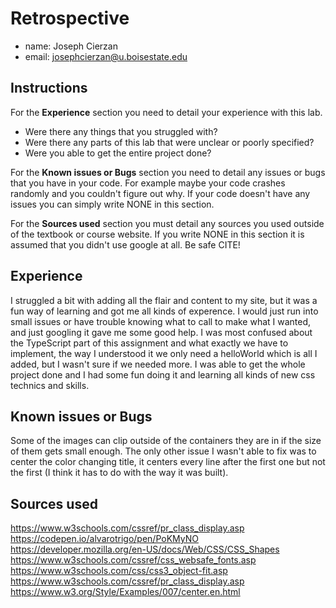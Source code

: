 # Retrospective

- name: Joseph Cierzan
- email: josephcierzan@u.boisestate.edu

## Instructions

For the **Experience** section you need to detail your experience with this lab. 

- Were there any things that you struggled with? 
- Were there any parts of this lab that were unclear or poorly specified? 
- Were you able to get the entire project done?

For the **Known issues or Bugs** section you need to detail any issues or bugs that you have in your
code. For example maybe your code crashes randomly and you couldn't figure out why. If your code
doesn't have any issues you can simply write NONE in this section.

For the **Sources used** section you must detail any sources you used outside of the textbook or
course website. If you write NONE in this section it is assumed that you didn't use google at all.
Be safe CITE!

## Experience

I struggled a bit with adding all the flair and content to my site, but it was a fun way of learning and got me all kinds of experence. I would just run into small issues or have trouble knowing what to call to make what I wanted, and just googling it gave me some good help. I was most confused about the TypeScript part of this assignment and what exactly we have to implement, the way I understood it we only need a helloWorld which is all I added, but I wasn't sure if we needed more. I was able to get the whole project done and I had some fun doing it and learning all kinds of new css technics and skills.

## Known issues or Bugs

Some of the images can clip outside of the containers they are in if the size of them gets small enough. The only other issue 
I wasn't able to fix was to center the color changing title, it centers every line after the first one but not the first (I think it 
has to do with the way it was built).

## Sources used

https://www.w3schools.com/cssref/pr_class_display.asp </br>
https://codepen.io/alvarotrigo/pen/PoKMyNO </br>
https://developer.mozilla.org/en-US/docs/Web/CSS/CSS_Shapes </br>
https://www.w3schools.com/cssref/css_websafe_fonts.asp </br>
https://www.w3schools.com/css/css3_object-fit.asp </br>
https://www.w3schools.com/cssref/pr_class_display.asp </br>
https://www.w3.org/Style/Examples/007/center.en.html </br>


